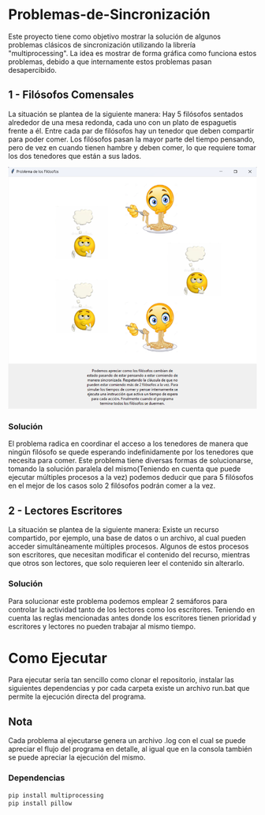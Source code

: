 # Problemas-de-Sincronización
Este proyecto tiene como objetivo mostrar la solución de algunos problemas clásicos de sincronización utilizando la librería "multiprocessing". La idea es mostrar de forma gráfica como funciona estos problemas, debido a que internamente estos problemas pasan desapercibido.

## 1 - Filósofos Comensales
La situación se plantea de la siguiente manera: Hay 5 filósofos sentados
alrededor de una mesa redonda, cada uno con un plato de espaguetis frente
a él. Entre cada par de filósofos hay un tenedor que deben compartir para
poder comer. Los filósofos pasan la mayor parte del tiempo pensando, pero
de vez en cuando tienen hambre y deben comer, lo que requiere tomar los
dos tenedores que están a sus lados.

![Foto del Programa](1-filosofos_hambrientos/assets/ejemplo1.png)

### Solución
El problema radica en coordinar el acceso a los tenedores de manera que
ningún filósofo se quede esperando indefinidamente por los tenedores que
necesita para comer.
Este problema tiene diversas formas de solucionarse, tomando la solución
paralela del mismo(Teniendo en cuenta que puede ejecutar múltiples
procesos a la vez) podemos deducir que para 5 filósofos en el mejor de los
casos solo 2 filósofos podrán comer a la vez.

## 2 - Lectores Escritores
La situación se plantea de la siguiente manera: Existe un recurso
compartido, por ejemplo, una base de datos o un archivo, al cual pueden
acceder simultáneamente múltiples procesos. Algunos de estos procesos
son escritores, que necesitan modificar el contenido del recurso, mientras
que otros son lectores, que solo requieren leer el contenido sin alterarlo.

### Solución
Para solucionar este problema podemos emplear 2 semáforos para
controlar la actividad tanto de los lectores como los escritores. Teniendo en
cuenta las reglas mencionadas antes donde los escritores tienen prioridad y
escritores y lectores no pueden trabajar al mismo tiempo.

# Como Ejecutar
Para ejecutar sería tan sencillo como clonar el repositorio, instalar las siguientes dependencias y por cada carpeta existe un archivo run.bat que permite la ejecución directa del programa.

## Nota
Cada problema al ejecutarse genera un archivo .log con el cual se puede apreciar el flujo del programa en detalle, al igual que en la consola también se puede apreciar la ejecución del mismo.

### Dependencias
```python
pip install multiprocessing
pip install pillow
```




